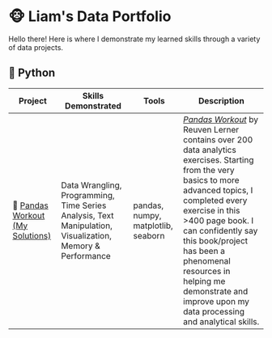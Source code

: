# :monkey_face: Liam's Data Portfolio
Hello there! Here is where I demonstrate my learned skills through a variety of data projects.

## :snake: Python
| Project | Skills Demonstrated | Tools | Description | 
|---|---|---|---|
:panda_face: [Pandas Workout (My Solutions)](https://github.com/robprob/pandas-workout) | Data Wrangling, Programming, Time Series Analysis, Text Manipulation, Visualization, Memory & Performance | pandas, numpy, matplotlib, seaborn | <a href='https://www.manning.com/books/pandas-workout'><i>Pandas Workout</i></a> by Reuven Lerner contains over 200 data analytics exercises. Starting from the very basics to more advanced topics, I completed every exercise in this >400 page book. I can confidently say this book/project has been a phenomenal resources in helping me demonstrate and improve upon my data processing and analytical skills.
